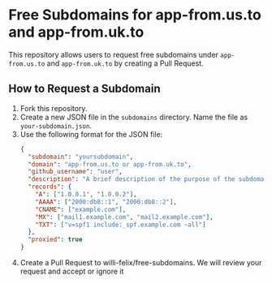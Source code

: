 # Free Subdomains for app-from.us.to and app-from.uk.to

This repository allows users to request free subdomains under `app-from.us.to` and `app-from.uk.to` by creating a Pull Request.

## How to Request a Subdomain

1. Fork this repository.
2. Create a new JSON file in the `subdomains` directory. Name the file as `your-subdomain.json`.
3. Use the following format for the JSON file:
   ```json
   {
     "subdomain": "yoursubdomain",
     "domain": "app-from.us.to or app-from.uk.to",
     "github_username": "user",
     "description": "A brief description of the purpose of the subdomain",
     "records": {
       "A": ["1.0.0.1", "1.0.0.2"],
       "AAAA": ["2000:db8::1", "2000:db8::2"],
       "CNAME": ["example.com"],
       "MX": ["mail1.example.com", "mail2.example.com"],
       "TXT": ["v=spf1 include:_spf.example.com ~all"]
     },
     "proxied": true
   }
   ```
4. Create a Pull Request to willi-felix/free-subdomains. We will review your request and accept or ignore it
